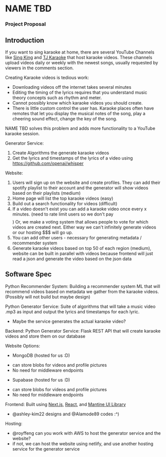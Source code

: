# NAME TBD
### Project Proposal

## Introduction
If you want to sing karaoke at home, there are several YouTube Channels like [Sing King](https://www.youtube.com/c/singkingkaraoke/videos) and [TJ Karaoke](https://www.youtube.com/c/TJ%EB%85%B8%EB%9E%98%EB%B0%A9TJKaraoke) that host karaoke videos.
These channels upload videos daily or weekly with the newest songs, usually requested by viewers in the comments section. 

Creating Karaoke videos is tedious work:
- Downloading videos off the internet takes several minutes
- Editing the timing of the lyrics requires that you understand music theory concepts such as rhythm and meter.
- Cannot possibly know which karaoke videos you should create. 
- There is little custom control the user has. Karaoke places often have remotes that let you display the musical notes of the song, play a cheering sound effect, change the key of the song.

NAME TBD solves this problem and adds more functionality to a YouTube karaoke session.

Generator Service:
1. Create Algorithms the generate karaoke videos
2. Get the lyrics and timestamps of the lyrics of a video using https://github.com/openai/whisper

Website:
1. Users will sign up on the website and create profiles. They can add their spotify playlist to their account and the generator will show videos based on their playlists (medium)
2. Home page will list the top karaoke videos (easy)
3. Build out a search functionality for videos (difficult)
4. If a video doesn't exist you can add a karaoke video once every x minutes. (need to rate limit users so we don't pay $$$$) Or, we make a voting system that allows people to vote for which videos are created next. Either way we can't infinitely generate videos or our hosting $$$ will go up.
5. You can add other users - necessary for generating metadata / recommender system
6. Generate karaoke videos based on top 50 of each region (medium), website can be built in parallel with videos because frontend will just read a json and generate the video based on the json data


## Software Spec
Python Recommender System:
Building a recommender system ML that will recommend videos based on metadata we gather from the karaoke videos. (Possibly will not build but maybe design)

Python Generator Service:
Suite of algorithms that will take a music video .mp3 as input and output the lyrics and timestamps for each lyric.
- Maybe the service generates the actual karaoke video?

Backend:
Python Generator Service:
Flask REST API that will create karaoke videos and store them on our database

Website
Options:
- MongoDB (hosted for us :D)
* can store blobs for videos and profile pictures
* No need for middleware endpoints
- Supabase (hosted for us :D)
* can store blobs for videos and profile pictures
* No need for middleware endpoints

Frontend:
Built using [Next.js](https://nextjs.org/), [React](https://reactjs.org/), and [Mantine UI Library](https://mantine.dev/)
- @ashley-kim22 designs and @Alamode89 codes :^)

Hosting:
- @royffeng can you work with AWS to host the generator service and the website?
- if not, we can host the website using netlify, and use another hosting service for the generator service
